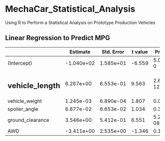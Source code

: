 # MechaCar_Statistical_Analysis
Using R to Perform a Statistical Analysis on Prototype Production Vehicles


## Linear Regression to Predict MPG



| |Estimate    |Std. Error  |t value |Pr(>t)   |&emsp;|
|------------------|------------|------------|--------|-----------|----|
|(Intercept)       |-1.040e+02  |1.585e+01   |-6.559  |5.08e-0    |*** |
|<h2>vehicle_length    |6.267e+00   |6.553e-01   |9.563   |2.60e-12   |***</h2>|
|vehicle_weight    |1.245e-03   |6.890e-04   |1.807   |0.0776     |.|  
|spoiler_angle     |6.877e-02   |6.653e-02   |1.034   |0.3069     |   |
|ground_clearance  |3.546e+00   |5.412e-01   |6.551   |5.21e-08   |*** |
|AWD               |-3.411e+00  |2.535e+00   |-1.346  |0.1852     |  |
